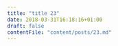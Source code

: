 ```yaml
---
title: "title 23"
date: 2018-03-31T16:18:16+01:00
draft: false
contentFile: "content/posts/23.md"
---
```


